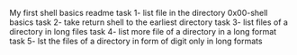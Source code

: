 My first shell basics readme
task 1- list file in the directory 0x00-shell basics
task 2- take return shell to the earliest directory
task 3- list files of a directory in long files
task 4- list more file of a directory in a long format 
task 5- lst the files of a directory in form of digit only in long formats
